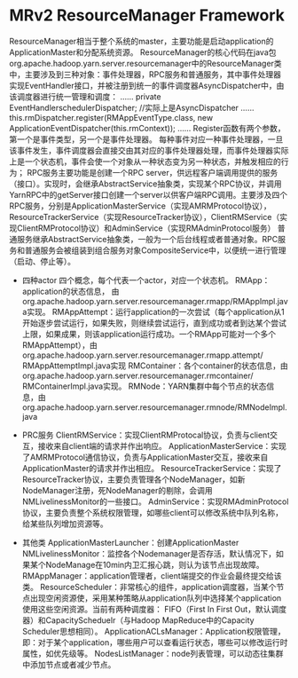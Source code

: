 # MRv2 ResourceManager  Framework

ResourceManager相当于整个系统的master，主要功能是启动application的ApplicationMaster和分配系统资源。
ResourceManager的核心代码在java包org.apache.hadoop.yarn.server.resourcemanager中的ResourceManager类中，主要涉及到三种对象：事件处理器，RPC服务和普通服务，其中事件处理器实现EventHandler接口，并被注册到统一的事件调度器AsyncDispatcher中，由该调度器进行统一管理和调度：
……
private EventHandler<SchedulerEvent>schedulerDispatcher; //实际上是AsyncDispatcher
……
this.rmDispatcher.register(RMAppEventType.class,
new ApplicationEventDispatcher(this.rmContext));
……
Register函数有两个参数，第一个是事件类型，另一个是事件处理器。
每种事件对应一种事件处理器，一旦该事件发生，事件调度器会直接交由其对应的事件处理器处理，而事件处理器实际上是一个状态机，事件会使一个对象从一种状态变为另一种状态，并触发相应的行为；
RPC服务主要功能是创建一个RPC server，供远程客户端调用提供的服务（接口）。实现时，会继承AbstractService抽象类，实现某个RPC协议，并调用YarnRPC中的getServer接口创建一个server以供客户端RPC调用。主要涉及四个RPC服务，分别是ApplicationMasterService（实现AMRMProtocol协议），ResourceTrackerService（实现ResourceTracker协议），ClientRMService（实现ClientRMProtocol协议）和AdminService（实现RMAdminProtocol服务）
普通服务继承AbstractService抽象类，一般为一个后台线程或者普通对象。RPC服务和普通服务会被组装到组合服务对象CompositeService中，以便统一进行管理（启动、停止等）。

* 四种actor
四个概念，每个代表一个actor，对应一个状态机。
RMApp：application的状态信息，
由org.apache.hadoop.yarn.server.resourcemanager.rmapp/RMAppImpl.java实现。
RMAppAttempt：运行application的一次尝试（每个application从1开始逐步尝试运行，如果失败，则继续尝试运行，直到成功或者到达某个尝试上限，如果成果，则该application运行成功。一个RMApp可能对一个多个RMAppAttempt），由org.apache.hadoop.yarn.server.resourcemanager.rmapp.attempt/
RMAppAttemptImpl.java实现
RMContainer：各个container的状态信息，由org.apache.hadoop.yarn.server.resourcemanager.rmcontainer/
RMContainerImpl.java实现。
RMNode：YARN集群中每个节点的状态信息，由org.apache.hadoop.yarn.server.resourcemanager.rmnode/RMNodeImpl.java

* PRC服务
ClientRMService：实现ClientRMProtocal协议，负责与client交互，接收来自client端的请求并作出响应。
ApplicationMasterService：实现了AMRMProtocol通信协议，负责与ApplicationMaster交互，接收来自ApplicationMaster的请求并作出相应。
ResourceTrackerService：实现了ResourceTracker协议，主要负责管理各个NodeManager，如新NodeManager注册，死NodeManager的剔除，会调用NMLivelinessMonitor的一些接口。
AdminService：实现RMAdminProtocol协议，主要负责整个系统权限管理，如哪些client可以修改系统中队列名称，给某些队列增加资源等。

* 其他类
ApplicationMasterLauncher：创建ApplicationMaster
NMLivelinessMonitor：监控各个Nodemanager是否存活，默认情况下，如果某个NodeManage在10min内卫汇报心跳，则认为该节点出现故障。
RMAppManager：application管理者，client端提交的作业会最终提交给该类。
ResourceScheduler：非常核心的组件，application调度器，当某个节点出现空闲资源使，采用某种策略从application队列中选择某个application使用这些空闲资源。当前有两种调度器： FIFO（First In First Out，默认调度器）和CapacityScheduelr（与Hadoop MapReduce中的Capacity Scheduler思想相同）。
ApplicationACLsManager：Application权限管理，即：对于某个application，哪些用户可以查看运行状态，哪些可以修改运行时属性，如优先级等。
NodesListManager：node列表管理，可以动态往集群中添加节点或者减少节点。
